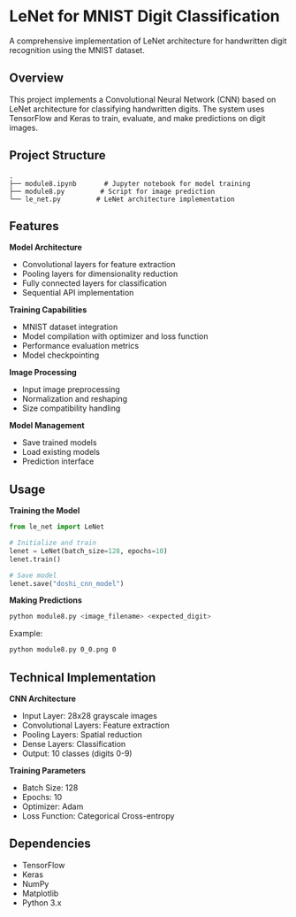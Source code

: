 # LeNet for MNIST Digit Classification

A comprehensive implementation of LeNet architecture for handwritten digit recognition using the MNIST dataset.

## Overview

This project implements a Convolutional Neural Network (CNN) based on LeNet architecture for classifying handwritten digits. The system uses TensorFlow and Keras to train, evaluate, and make predictions on digit images.

## Project Structure

```
.
├── module8.ipynb       # Jupyter notebook for model training
├── module8.py         # Script for image prediction
└── le_net.py         # LeNet architecture implementation
```

## Features

**Model Architecture**
- Convolutional layers for feature extraction
- Pooling layers for dimensionality reduction
- Fully connected layers for classification
- Sequential API implementation

**Training Capabilities**
- MNIST dataset integration
- Model compilation with optimizer and loss function
- Performance evaluation metrics
- Model checkpointing

**Image Processing**
- Input image preprocessing
- Normalization and reshaping
- Size compatibility handling

**Model Management**
- Save trained models
- Load existing models
- Prediction interface

## Usage

**Training the Model**
```python
from le_net import LeNet

# Initialize and train
lenet = LeNet(batch_size=128, epochs=10)
lenet.train()

# Save model
lenet.save("doshi_cnn_model")
```

**Making Predictions**
```bash
python module8.py <image_filename> <expected_digit>
```

Example:
```bash
python module8.py 0_0.png 0
```

## Technical Implementation

**CNN Architecture**
- Input Layer: 28x28 grayscale images
- Convolutional Layers: Feature extraction
- Pooling Layers: Spatial reduction
- Dense Layers: Classification
- Output: 10 classes (digits 0-9)

**Training Parameters**
- Batch Size: 128
- Epochs: 10
- Optimizer: Adam
- Loss Function: Categorical Cross-entropy

## Dependencies

- TensorFlow
- Keras
- NumPy
- Matplotlib
- Python 3.x
